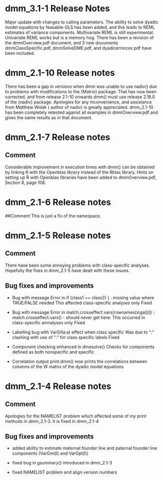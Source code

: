 # dmm_3.1-1 Release Notes
 Major update with changes to calling parameters. 
 The ability to solve dyadic model equations by feasable-GLS has been added, and this leads to REML estimates of variance components. Multivariate REML is still experimental. Univariate REML works but is a memory hog.
 There has been a revision of the dmmOverview.pdf document, and 3 new documents dmmClassSpecific.pdf, dmmSolveDME.pdf, and dyadicerrorcov.pdf have been included.

# dmm_2.1-10 Release notes
 There has been a gap in versions when dmm was unable to use nadiv() due to problems with modifications to the {Matrix} package. That has now been corrected, and from release 2.1-10 onwards dmm() must use release 2.18.0 of the {nadiv} package.
 Apologies for any inconvenience, and assistance from Matthew Wolak ( author of nadiv) is greatly appreciated.
  dmm_2.1-10 has been completely retested against all examples in dmmOverview.pdf and gives the same results as in that document.

# dmm_2.1-7 Release notes

## Comment
  Considerable improvement in execution times with dmm() can be obtained by linking R with the Openblas library instead of the Rblas library. Hints on setting up R with Openblas libraries have been added to dmmOverview.pdf, Section 8, page 108.

# dmm_2.1-6 Release notes

##Comment
  This is just a fix of the namespace.

# dmm_2.1-5 Release notes

## Comment
  There have been some annoying problems with class-specific analyses. 
Hopefully the fixes in dmm_2.1-5 have dealt with these issues.

## Bug fixes and improvements

 * Bug with message
Error in if (class1 == class2) { : missing value where TRUE/FALSE needed
This affected class-specific analyses only
Fixed

 * Bug with message
Error in match.crosseffect.vars(rownames(siga)[i]) :
                match.crosseffect.vars() - should never get here:
This occurred in class-specific amnalyses only
Fixed

 * Labelling bug with VarG(Ia:a) effect when class specific
Was due to ":" clashing with use of ":" for class specific labels
Fixed

 * Component checking enhanced in dmesolve()
Checks for components defined as both nonspecific and specific

 * Correlation output
print.dmm() now prints the correlations between columns of the 
W matrix of the dyadic model equations

# dmm_2.1-4 Release notes

## Comment
  Apologies for the NAMELIST problem which affected some of my print 
 methods in dmm_2.1-3.  It is fixed in dmm_2.1-4

## Bug fixes and improvements

 * added ability to estimate maternal founder  line and
   paternal founder  line components (VarGml(I) and VarGpl(I))

 * fixed bug in gsummary() introduced in dmm_2.1-3

 * fixed NAMELIST problem and align version numbers
